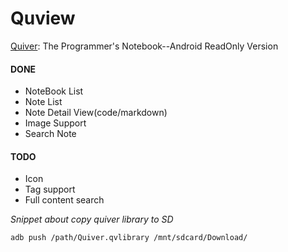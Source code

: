 # Quview
[Quiver](https://github.com/HappenApps/Quiver): The Programmer's Notebook--Android ReadOnly Version


#### DONE
* NoteBook List
* Note List
* Note Detail View(code/markdown)
* Image Support
* Search Note

#### TODO
* Icon
* Tag support
* Full content search

_Snippet about copy quiver library to SD_

`adb push /path/Quiver.qvlibrary /mnt/sdcard/Download/`